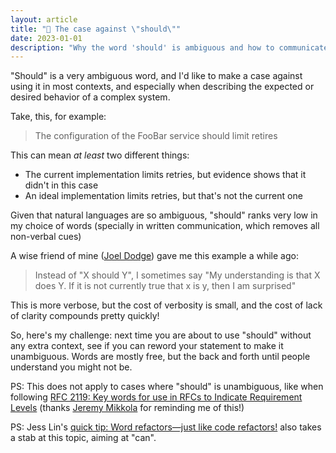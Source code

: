 ```yaml
---
layout: article
title: "💭 The case against \"should\""
date: 2023-01-01
description: "Why the word 'should' is ambiguous and how to communicate more clearly"
---
```


"Should" is a very ambiguous word, and I'd like to make a case against using it in most contexts, and especially when describing the expected or desired behavior of a complex system.

Take, this, for example:

> The configuration of the FooBar service should limit retires

This can mean *at least* two different things:

- The current implementation limits retries, but evidence shows that it didn't in this case
- An ideal implementation limits retries, but that's not the current one

Given that natural languages are so ambiguous, "should" ranks very low in my choice of words (specially in written communication, which removes all non-verbal cues)

A wise friend of mine ([Joel Dodge](https://www.linkedin.com/in/dodgejoel/)) gave me this example a while ago:

> Instead of "X should Y", I sometimes say "My understanding is that X does Y. If it is not currently true that x is y, then I am surprised"

This is more verbose, but the cost of verbosity is small, and the cost of lack of clarity compounds pretty quickly!

So, here's my challenge: next time you are about to use "should" without any extra context, see if you can reword your statement to make it unambiguous. Words are mostly free, but the back and forth until people understand you might not be.

PS: This does not apply to cases where "should" is unambiguous, like when following [RFC 2119: Key words for use in RFCs to Indicate Requirement Levels](https://www.rfc-editor.org/rfc/rfc2119) (thanks [Jeremy Mikkola](https://jeremymikkola.com) for reminding me of this!)

PS: Jess Lin's [quick tip: Word refactors—just like code refactors!](https://www.linkedin.com/pulse/quick-tip-word-refactorsjust-like-code-refactors-jessica-lin) also takes a stab at this topic, aiming at "can". 